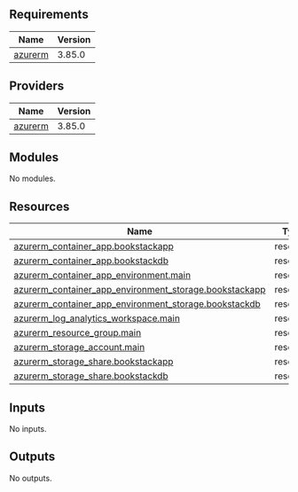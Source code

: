 ## Requirements

| Name | Version |
|------|---------|
| <a name="requirement_azurerm"></a> [azurerm](#requirement\_azurerm) | 3.85.0 |

## Providers

| Name | Version |
|------|---------|
| <a name="provider_azurerm"></a> [azurerm](#provider\_azurerm) | 3.85.0 |

## Modules

No modules.

## Resources

| Name | Type |
|------|------|
| [azurerm_container_app.bookstackapp](https://registry.terraform.io/providers/hashicorp/azurerm/3.85.0/docs/resources/container_app) | resource |
| [azurerm_container_app.bookstackdb](https://registry.terraform.io/providers/hashicorp/azurerm/3.85.0/docs/resources/container_app) | resource |
| [azurerm_container_app_environment.main](https://registry.terraform.io/providers/hashicorp/azurerm/3.85.0/docs/resources/container_app_environment) | resource |
| [azurerm_container_app_environment_storage.bookstackapp](https://registry.terraform.io/providers/hashicorp/azurerm/3.85.0/docs/resources/container_app_environment_storage) | resource |
| [azurerm_container_app_environment_storage.bookstackdb](https://registry.terraform.io/providers/hashicorp/azurerm/3.85.0/docs/resources/container_app_environment_storage) | resource |
| [azurerm_log_analytics_workspace.main](https://registry.terraform.io/providers/hashicorp/azurerm/3.85.0/docs/resources/log_analytics_workspace) | resource |
| [azurerm_resource_group.main](https://registry.terraform.io/providers/hashicorp/azurerm/3.85.0/docs/resources/resource_group) | resource |
| [azurerm_storage_account.main](https://registry.terraform.io/providers/hashicorp/azurerm/3.85.0/docs/resources/storage_account) | resource |
| [azurerm_storage_share.bookstackapp](https://registry.terraform.io/providers/hashicorp/azurerm/3.85.0/docs/resources/storage_share) | resource |
| [azurerm_storage_share.bookstackdb](https://registry.terraform.io/providers/hashicorp/azurerm/3.85.0/docs/resources/storage_share) | resource |

## Inputs

No inputs.

## Outputs

No outputs.

